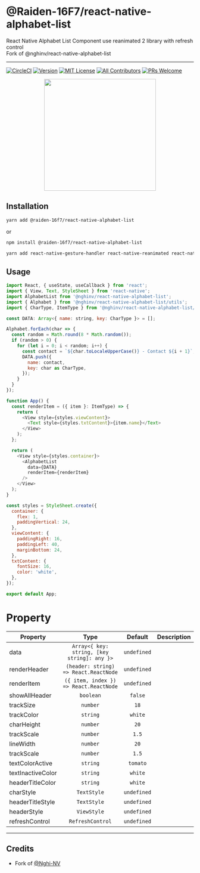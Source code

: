 # @Raiden-16F7/react-native-alphabet-list

React Native Alphabet List Component use reanimated 2 library with refresh control
<br>
Fork of @nghinv/react-native-alphabet-list

---

[![CircleCI](https://circleci.com/gh/nghinv-software/react-native-alphabet-list.svg?style=svg)](https://circleci.com/gh/nghinv-software/react-native-alphabet-list)
[![Version][version-badge]][package]
[![MIT License][license-badge]][license]
[![All Contributors][all-contributors-badge]][all-contributors]
[![PRs Welcome][prs-welcome-badge]][prs-welcome]

<p align="center">
<img src="./assets/demo.gif" width="300"/>
</p>

## Installation

```sh
yarn add @raiden-16f7/react-native-alphabet-list
```

or 

```sh
npm install @raiden-16f7/react-native-alphabet-list
```

```sh
yarn add react-native-gesture-handler react-native-reanimated react-native-redash react-fast-compare
```

## Usage

```js
import React, { useState, useCallback } from 'react';
import { View, Text, StyleSheet } from 'react-native';
import AlphabetList from '@nghinv/react-native-alphabet-list';
import { Alphabet } from '@nghinv/react-native-alphabet-list/utils';
import { CharType, ItemType } from '@nghinv/react-native-alphabet-list/types';

const DATA: Array<{ name: string, key: CharType }> = [];

Alphabet.forEach(char => {
  const random = Math.round(8 * Math.random());
  if (random > 0) {
    for (let i = 0; i < random; i++) {
      const contact = `${char.toLocaleUpperCase()} - Contact ${i + 1}`;
      DATA.push({
        name: contact,
        key: char as CharType,
      });
    }
  }
});

function App() {
  const renderItem = ({ item }: ItemType) => {
    return (
      <View style={styles.viewContent}>
        <Text style={styles.txtContent}>{item.name}</Text>
      </View>
    );
  };

  return (
    <View style={styles.container}>
      <AlphabetList
        data={DATA}
        renderItem={renderItem}
      />
    </View>
  );
}

const styles = StyleSheet.create({
  container: {
    flex: 1,
    paddingVertical: 24,
  },
  viewContent: {
    paddingRight: 16,
    paddingLeft: 40,
    marginBottom: 24,
  },
  txtContent: {
    fontSize: 16,
    color: 'white',
  },
});

export default App;
```

# Property

| Property | Type | Default | Description |
|----------|:----:|:-------:|-------------|
| data | `Array<{ key: string, [key string]: any }>` | `undefined` |  |
| renderHeader | `(header: string) => React.ReactNode` | `undefined` |  |
| renderItem | `({ item, index }) => React.ReactNode` | `undefined` |
| showAllHeader | `boolean` | `false` |  |
| trackSize | `number` | `18` |  |
| trackColor | `string` | `white` |  |
| charHeight | `number` | `20` |  |
| trackScale | `number` | `1.5` |  |
| lineWidth | `number` | `20` |  |
| trackScale | `number` | `1.5` |  |
| textColorActive | `string` | `tomato` |  |
| textInactiveColor | `string` | `white` |  |
| headerTitleColor | `string` | `white` |  |
| charStyle | `TextStyle` | `undefined` |  |
| headerTitleStyle | `TextStyle` | `undefined` |  |
| headerStyle | `ViewStyle` | `undefined` |  |
| refreshControl | `RefreshControl` | `undefined` |  |

---
## Credits

- Fork of [@Nghi-NV](https://github.com/Nghi-NV)

[version-badge]: https://img.shields.io/npm/v/@nghinv/react-native-alphabet-list.svg?style=flat-square
[package]: https://www.npmjs.com/package/@nghinv/react-native-alphabet-list
[license-badge]: https://img.shields.io/npm/l/@nghinv/react-native-alphabet-list.svg?style=flat-square
[license]: https://opensource.org/licenses/MIT
[all-contributors-badge]: https://img.shields.io/badge/all_contributors-1-orange.svg?style=flat-square
[all-contributors]: #contributors
[prs-welcome-badge]: https://img.shields.io/badge/PRs-welcome-brightgreen.svg?style=flat-square
[prs-welcome]: http://makeapullrequest.com
